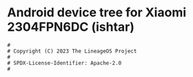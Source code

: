 # Android device tree for Xiaomi 2304FPN6DC (ishtar)

```
#
# Copyright (C) 2023 The LineageOS Project
#
# SPDX-License-Identifier: Apache-2.0
#
```
